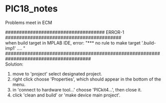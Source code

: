 # PIC18_notes
Problems meet in ECM

#################################### ERROR-1 ##########################################  
when build target in MPLAB IDE, error: "*** no rule to make target '.build-imp1' .... "  
#######################################################################################  
Solution:   
1. move to 'project' select designated project.  
2. right click choose 'Properties', which should appear in the bottom of the menu.  
3. in 'connect to hardware tool...' choose 'PICkit4...', then close it.  
4. click 'clean and build' or 'make device main project'.  
